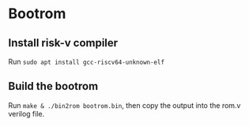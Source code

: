 # Bootrom

## Install risk-v compiler

Run `sudo apt install gcc-riscv64-unknown-elf`

## Build the bootrom

Run `make & ./bin2rom bootrom.bin`, then copy the output into the rom.v verilog file.
